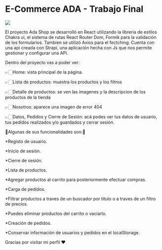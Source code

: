 <h1> E-Commerce ADA - Trabajo Final</h1>

<p> <img src="https://media.giphy.com/media/oZVVwfqdW1r75Ts94C/giphy.gif"> </p>

<p> El proyecto Ada Shop se desarrolló en React utilizando la libreria de estilos Chakra ui, el sistema de rutas React Router Dom, 
Formik para la validación de los formularios. Tambien se utilizó Axios para el fectching. Cuenta con una api creada con Strapi, 
una aplicación hecha con Js que nos permite gestionar y configurar una APi.

<p> Dentro del proyecto vas a poder ver:</p>

👉🏻Home: vista principal de la página.

👉🏻Lista de productos: muestra los productos y los filtros

👉🏻Detalle de productos: se ven las imagenes y la descripcion de los productos de la tienda

👉🏻Nosotros: aparece una imagen de error 404

👉🏻Datos, Pedidos y Cierre de Sesión: acá podes ver tus datos de usuario, tus pedidos realizados y/o guardados y cerrar sesión.
  
 
  
💠Algunas de sus funcionalidades son:💠 
  
*Registo de usuario.
  
*Inicio de sesión.
  
*Cierre de sesión.
  
*Lista de productos.
  
*Agregar productos al carrito para posteriormente efectuar compras.
  
*Carga de pedidos.
  
*Filtrar productos a traves de un buscador por titulo o a traves de un filtro de precios.
  
*Puedes eliminar productos del carrito o vaciarlo.
  
*Creación de pedidos.
  
*Conservar información de usuarios y pedidos en el localStorage.
  
  Gracias por visitar mi perfil ❤
